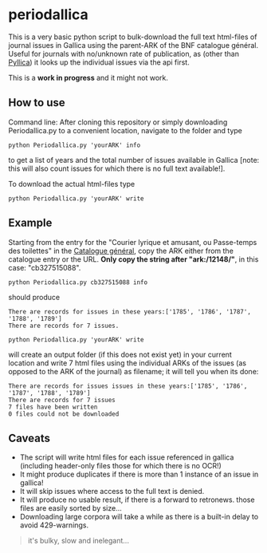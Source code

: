 # periodallica
This is a very basic python script to bulk-download the full text html-files of journal issues in Gallica using the parent-ARK of the BNF catalogue général. Useful for journals with no/unknown rate of publication, as (other than [Pyllica](https://api.bnf.fr/fr/extracteur-python-de-corpus-de-periodiques)) it looks up the individual issues via the api first.

This is a **work in progress** and it might not work.

## How to use

Command line: After cloning this repository or simply downloading Periodallica.py to a convenient location, navigate to the folder and type 

```python Periodallica.py 'yourARK' info```

to get a list of years and the total number of issues available in Gallica [note: this will also count issues for which there is no full text available!].

To download the actual html-files type

```python Periodallica.py 'yourARK' write```



## Example
Starting from the entry for the "Courier lyrique et amusant, ou Passe-temps des toilettes" in the [Catalogue général](https://catalogue.bnf.fr/ark:/12148/cb327515088), copy the ARK either from the catalogue entry or the URL. **Only copy the string after "ark:/12148/"**, in this case: "cb327515088".

```python Periodallica.py cb327515088 info```

should produce

```
There are records for issues in these years:['1785', '1786', '1787', '1788', '1789']
There are records for 7 issues.
```


```python Periodallica.py 'yourARK' write```

will create an output folder (if this does not exist yet) in your current location and write 7 html files using the individual ARKs of the issues (as opposed to the ARK of the journal) as filename; it will tell you when its done:
```
There are records for issues issues in these years:['1785', '1786', '1787', '1788', '1789']
There are records for 7 issues
7 files have been written
0 files could not be downloaded

```


## Caveats
- The script will write html files for each issue referenced in gallica (including header-only files those for which there is no OCR!)
- It might produce duplicates if there is more than 1 instance of an issue in gallica!
- It will skip issues where access to the full text is denied.
- It will produce no usable result, if there is a forward to retronews. those files are easily sorted by size...
- Downloading large corpora will take a while as there is a built-in delay to avoid 429-warnings.

> it's bulky, slow and inelegant...
